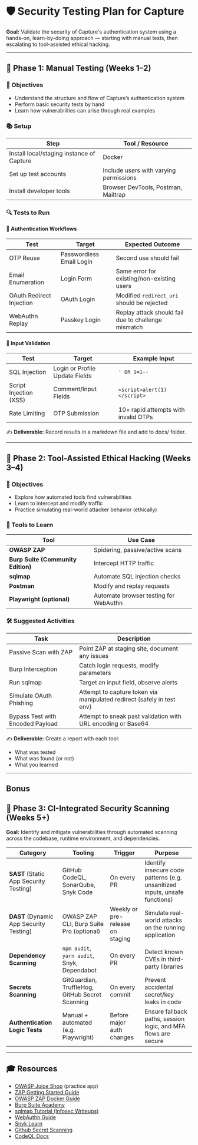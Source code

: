 # 🛡️ Security Testing Plan for Capture
 
**Goal:** Validate the security of Capture's authentication system using a hands-on, learn-by-doing approach — starting with manual tests, then escalating to tool-assisted ethical hacking.
 
---
 
## 🔰 Phase 1: Manual Testing (Weeks 1–2)
 
### 🎯 Objectives
- Understand the structure and flow of Capture’s authentication system
- Perform basic security tests by hand
- Learn how vulnerabilities can arise through real examples
 
### 📚 Setup
 
| Step | Tool / Resource |
|------|------------------|
| Install local/staging instance of Capture | Docker |
| Set up test accounts | Include users with varying permissions |
| Install developer tools | Browser DevTools, Postman, Mailtrap |
 
### 🔍 Tests to Run
 
#### 🔑 Authentication Workflows
 
| Test | Target | Expected Outcome |
|------|--------|------------------|
| OTP Reuse | Passwordless Email Login | Second use should fail |
| Email Enumeration | Login Form | Same error for existing/non-existing users |
| OAuth Redirect Injection | OAuth Login | Modified `redirect_uri` should be rejected |
| WebAuthn Replay | Passkey Login | Replay attack should fail due to challenge mismatch |
 
#### 🧪 Input Validation
 
| Test | Target | Example Input |
|------|--------|---------------|
| SQL Injection | Login or Profile Update Fields | `' OR 1=1--` |
| Script Injection (XSS) | Comment/Input Fields | `<script>alert(1)</script>` |
| Rate Limiting | OTP Submission | 10+ rapid attempts with invalid OTPs |
 
✍️ **Deliverable:** Record results in a markdown file and add to docs/ folder.
 
---
 
## 🧨 Phase 2: Tool-Assisted Ethical Hacking (Weeks 3–4)
 
### 🎯 Objectives
- Explore how automated tools find vulnerabilities
- Learn to intercept and modify traffic
- Practice simulating real-world attacker behavior (ethically)
 
### 🔧 Tools to Learn
 
| Tool | Use Case |
|------|----------|
| **OWASP ZAP** | Spidering, passive/active scans |
| **Burp Suite (Community Edition)** | Intercept HTTP traffic |
| **sqlmap** | Automate SQL injection checks |
| **Postman** | Modify and replay requests |
| **Playwright (optional)** | Automate browser testing for WebAuthn |
 
### 🛠 Suggested Activities
 
| Task | Description |
|------|-------------|
| Passive Scan with ZAP | Point ZAP at staging site, document any issues |
| Burp Interception | Catch login requests, modify parameters |
| Run sqlmap | Target an input field, observe alerts |
| Simulate OAuth Phishing | Attempt to capture token via manipulated redirect (safely in test env) |
| Bypass Test with Encoded Payload | Attempt to sneak past validation with URL encoding or Base64 |
 
✍️ **Deliverable:** Create a report with each tool:
- What was tested
- What was found (or not)
- What you learned

---

## Bonus
## 🧰 Phase 3: CI-Integrated Security Scanning (Weeks 5+)

**Goal:** Identify and mitigate vulnerabilities through automated scanning across the codebase, runtime environment, and dependencies.

| Category                | Tooling                                         | Trigger                        | Purpose                                                                 |
|-------------------------|-------------------------------------------------|--------------------------------|-------------------------------------------------------------------------|
| **SAST** (Static App Security Testing)   | GitHub CodeQL, SonarQube, Snyk Code             | On every PR                    | Identify insecure code patterns (e.g. unsanitized inputs, unsafe functions) |
| **DAST** (Dynamic App Security Testing) | OWASP ZAP CLI, Burp Suite Pro (optional)        | Weekly or pre-release on staging | Simulate real-world attacks on the running application                 |
| **Dependency Scanning** | `npm audit`, `yarn audit`, Snyk, Dependabot     | On every PR                    | Detect known CVEs in third-party libraries                             |
| **Secrets Scanning**    | GitGuardian, TruffleHog, GitHub Secret Scanning | On every commit                | Prevent accidental secret/key leaks in code                            |
| **Authentication Logic Tests** | Manual + automated (e.g. Playwright)       | Before major auth changes      | Ensure fallback paths, session logic, and MFA flows are secure         |

---
 
## 🎓 Resources
 
- [OWASP Juice Shop](https://owasp.org/www-project-juice-shop/) (practice app)
- [ZAP Getting Started Guide](https://www.zaproxy.org/getting-started/)
- [OWASP ZAP Docker Guide](https://www.zaproxy.org/docs/docker/baseline-scan/)
- [Burp Suite Academy](https://portswigger.net/web-security)
- [sqlmap Tutorial (Infosec Writeups)](https://infosecwriteups.com/sqlmap-guide-beginners-edition-f355b8e89050)
- [WebAuthn Guide](https://webauthn.guide/)
- [Snyk Learn](https://learn.snyk.io/)
- [Github Secret Scanning](https://docs.github.com/en/code-security/secret-scanning)
- [CodeQL Docs](https://codeql.github.com/docs/)
 
